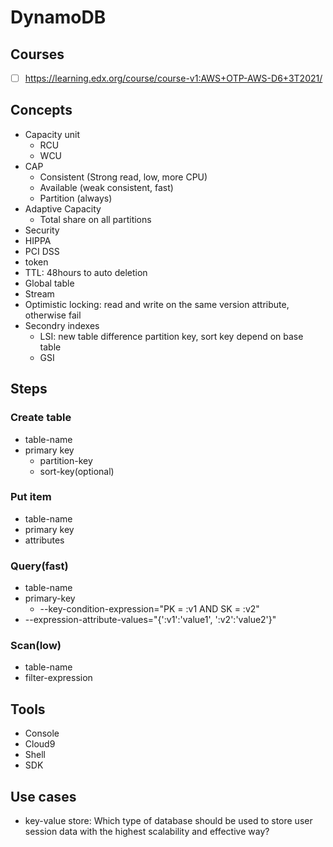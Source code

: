 # DynamoDB

## Courses
- [ ] https://learning.edx.org/course/course-v1:AWS+OTP-AWS-D6+3T2021/
## Concepts
- Capacity unit
  - RCU
  - WCU
- CAP
  - Consistent (Strong read, low, more CPU)
  - Available (weak consistent, fast)
  - Partition (always)   
- Adaptive Capacity
  - Total share on all partitions 
- Security
 - HIPPA
 - PCI DSS
 - token
- TTL: 48hours to auto deletion
- Global table
- Stream
- Optimistic locking: read and write on the same version attribute, otherwise fail
- Secondry indexes
  - LSI: new table difference partition key, sort key depend on base table
  - GSI
## Steps
### Create table
- table-name
- primary key
  - partition-key
  - sort-key(optional)
### Put item
- table-name
- primary key
- attributes
### Query(fast)
- table-name
- primary-key
  - --key-condition-expression="PK = :v1 AND SK = :v2"
- --expression-attribute-values="{':v1':'value1', ':v2':'value2'}"
### Scan(low)
- table-name
- filter-expression

## Tools
- Console
- Cloud9
- Shell
- SDK
## Use cases
- key-value store: Which type of database should be used to store user session data with the highest scalability and effective way?
